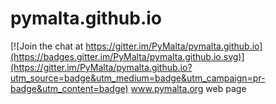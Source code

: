 # pymalta.github.io

[![Join the chat at https://gitter.im/PyMalta/pymalta.github.io](https://badges.gitter.im/PyMalta/pymalta.github.io.svg)](https://gitter.im/PyMalta/pymalta.github.io?utm_source=badge&utm_medium=badge&utm_campaign=pr-badge&utm_content=badge)
www.pymalta.org web page
